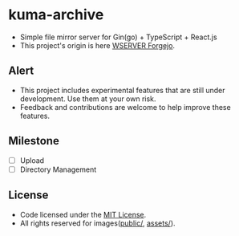 # kuma-archive
- Simple file mirror server for Gin(go) + TypeScript + React.js
- This project's origin is here [WSERVER Forgejo](https://git.wh64.net/devproje/kuma-archive).

## Alert
- This project includes experimental features that are still under development. Use them at your own risk.
- Feedback and contributions are welcome to help improve these features.

## Milestone
- [ ] Upload
- [ ] Directory Management

## License
- Code licensed under the <a href="https://git.wh64.net/devproje/kuma-archive/src/branch/master/LICENSE">MIT License</a>.
- All rights reserved for images([public/](https://git.wh64.net/devproje/kuma-archive/src/branch/master/public), [assets/](https://git.wh64.net/devproje/kuma-archive/src/branch/master/src/assets)).
